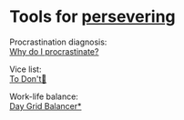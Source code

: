 
# Tools for [persevering](https://adequate.life/success-5/)

Procrastination diagnosis:  
[Why do I procrastinate?](https://whydoiprocrastinate.com/)

Vice list:  
[To Don't🤖](https://crazymarvin.com/to-dont/)

Work-life balance:  
[Day Grid Balancer*](https://davidseah.com/node/the-day-grid-balancer/)
